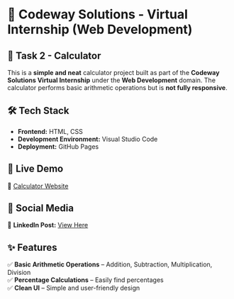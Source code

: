 # 🧮 Codeway Solutions - Virtual Internship (Web Development)  

## 📌 Task 2 - Calculator  

This is a **simple and neat** calculator project built as part of the **Codeway Solutions Virtual Internship** under the **Web Development** domain. The calculator performs basic arithmetic operations but is **not fully responsive**.  

## 🛠 Tech Stack  
- **Frontend:** HTML, CSS  
- **Development Environment:** Visual Studio Code  
- **Deployment:** GitHub Pages  

## 🚀 Live Demo  
🔗 [Calculator Website](https://gowtham-k23.github.io/CodewaySolutions_Calculator/)  

## 🔗 Social Media  
📢 **LinkedIn Post:** [View Here](https://www.linkedin.com/posts/gowtham-k-b40480264_webdevelopment-frontenddevelopment-frontend-activity-7171700428844331009-OMvN?utm_source=share&utm_medium=member_desktop)  

## ✨ Features  
✅ **Basic Arithmetic Operations** – Addition, Subtraction, Multiplication, Division  
✅ **Percentage Calculations** – Easily find percentages  
✅ **Clean UI** – Simple and user-friendly design  
